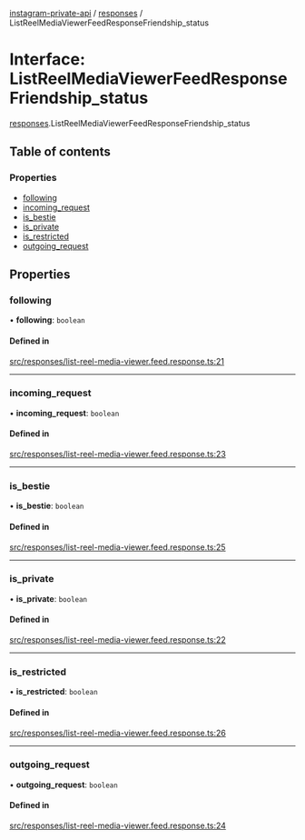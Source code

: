 [instagram-private-api](../../README.md) / [responses](../../modules/responses.md) / ListReelMediaViewerFeedResponseFriendship_status

# Interface: ListReelMediaViewerFeedResponseFriendship\_status

[responses](../../modules/responses.md).ListReelMediaViewerFeedResponseFriendship_status

## Table of contents

### Properties

- [following](ListReelMediaViewerFeedResponseFriendship_status.md#following)
- [incoming\_request](ListReelMediaViewerFeedResponseFriendship_status.md#incoming_request)
- [is\_bestie](ListReelMediaViewerFeedResponseFriendship_status.md#is_bestie)
- [is\_private](ListReelMediaViewerFeedResponseFriendship_status.md#is_private)
- [is\_restricted](ListReelMediaViewerFeedResponseFriendship_status.md#is_restricted)
- [outgoing\_request](ListReelMediaViewerFeedResponseFriendship_status.md#outgoing_request)

## Properties

### following

• **following**: `boolean`

#### Defined in

[src/responses/list-reel-media-viewer.feed.response.ts:21](https://github.com/Nerixyz/instagram-private-api/blob/b3351b9/src/responses/list-reel-media-viewer.feed.response.ts#L21)

___

### incoming\_request

• **incoming\_request**: `boolean`

#### Defined in

[src/responses/list-reel-media-viewer.feed.response.ts:23](https://github.com/Nerixyz/instagram-private-api/blob/b3351b9/src/responses/list-reel-media-viewer.feed.response.ts#L23)

___

### is\_bestie

• **is\_bestie**: `boolean`

#### Defined in

[src/responses/list-reel-media-viewer.feed.response.ts:25](https://github.com/Nerixyz/instagram-private-api/blob/b3351b9/src/responses/list-reel-media-viewer.feed.response.ts#L25)

___

### is\_private

• **is\_private**: `boolean`

#### Defined in

[src/responses/list-reel-media-viewer.feed.response.ts:22](https://github.com/Nerixyz/instagram-private-api/blob/b3351b9/src/responses/list-reel-media-viewer.feed.response.ts#L22)

___

### is\_restricted

• **is\_restricted**: `boolean`

#### Defined in

[src/responses/list-reel-media-viewer.feed.response.ts:26](https://github.com/Nerixyz/instagram-private-api/blob/b3351b9/src/responses/list-reel-media-viewer.feed.response.ts#L26)

___

### outgoing\_request

• **outgoing\_request**: `boolean`

#### Defined in

[src/responses/list-reel-media-viewer.feed.response.ts:24](https://github.com/Nerixyz/instagram-private-api/blob/b3351b9/src/responses/list-reel-media-viewer.feed.response.ts#L24)
